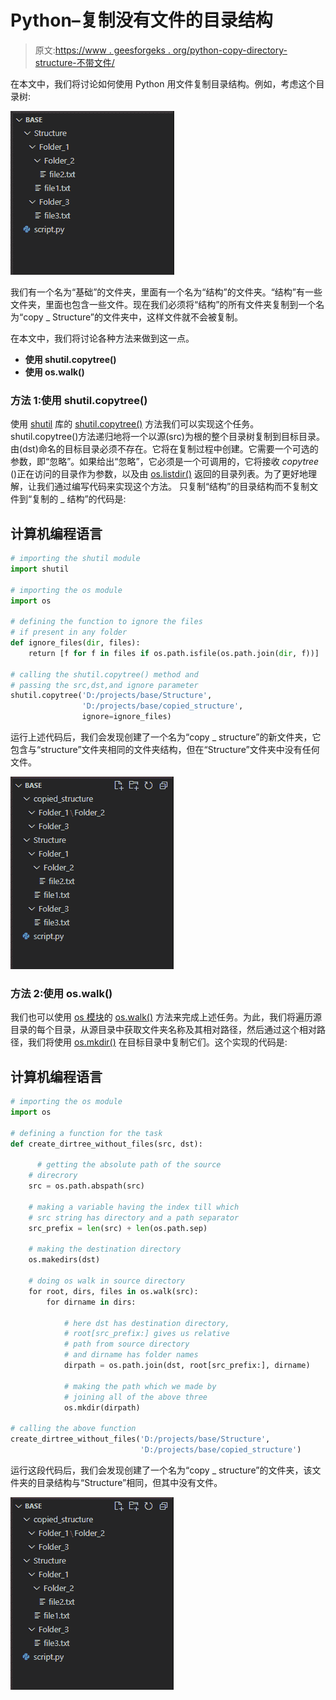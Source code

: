 # Python–复制没有文件的目录结构

> 原文:[https://www . geesforgeks . org/python-copy-directory-structure-不带文件/](https://www.geeksforgeeks.org/python-copy-directory-structure-without-files/)

在本文中，我们将讨论如何使用 Python 用文件复制目录结构。例如，考虑这个目录树:

![](img/fdcc31edaf410a760c15932e99631ddd.png)

我们有一个名为“基础”的文件夹，里面有一个名为“结构”的文件夹。“结构”有一些文件夹，里面也包含一些文件。现在我们必须将“结构”的所有文件夹复制到一个名为“copy _ Structure”的文件夹中，这样文件就不会被复制。

在本文中，我们将讨论各种方法来做到这一点。

*   **使用 shutil.copytree()**
*   **使用 os.walk()**

### 方法 1:使用 shutil.copytree()

使用 [shutil](https://www.geeksforgeeks.org/shutil-module-in-python/) 库的 [shutil.copytree()](https://www.geeksforgeeks.org/python-shutil-copytree-method/) 方法我们可以实现这个任务。shutil.copytree()方法递归地将一个以源(src)为根的整个目录树复制到目标目录。由(dst)命名的目标目录必须不存在。它将在复制过程中创建。它需要一个可选的参数，即“忽略”。如果给出“忽略”，它必须是一个可调用的，它将接收 *copytree* ()正在访问的目录作为参数，以及由 [os.listdir()](https://www.geeksforgeeks.org/python-os-listdir-method/) 返回的目录列表。为了更好地理解，让我们通过编写代码来实现这个方法。
只复制“结构”的目录结构而不复制文件到“复制的 _ 结构”的代码是:

## 计算机编程语言

```py
# importing the shutil module
import shutil

# importing the os module
import os

# defining the function to ignore the files
# if present in any folder
def ignore_files(dir, files):
    return [f for f in files if os.path.isfile(os.path.join(dir, f))]

# calling the shutil.copytree() method and
# passing the src,dst,and ignore parameter
shutil.copytree('D:/projects/base/Structure',
                'D:/projects/base/copied_structure',
                ignore=ignore_files)
```

运行上述代码后，我们会发现创建了一个名为“copy _ structure”的新文件夹，它包含与“structure”文件夹相同的文件夹结构，但在“Structure”文件夹中没有任何文件。

![](img/bc83e8e99c8df2508eb2352cd7dc906e.png)

### 方法 2:使用 os.walk()

我们也可以使用 [os 模块](https://www.geeksforgeeks.org/os-module-python-examples/)的 [os.walk()](https://www.geeksforgeeks.org/os-walk-python/) 方法来完成上述任务。为此，我们将遍历源目录的每个目录，从源目录中获取文件夹名称及其相对路径，然后通过这个相对路径，我们将使用 [os.mkdir()](https://www.geeksforgeeks.org/python-os-mkdir-method/) 在目标目录中复制它们。这个实现的代码是:

## 计算机编程语言

```py
# importing the os module
import os

# defining a function for the task
def create_dirtree_without_files(src, dst):

      # getting the absolute path of the source
    # direcrory
    src = os.path.abspath(src)

    # making a variable having the index till which
    # src string has directory and a path separator
    src_prefix = len(src) + len(os.path.sep)

    # making the destination directory
    os.makedirs(dst)

    # doing os walk in source directory
    for root, dirs, files in os.walk(src):
        for dirname in dirs:

            # here dst has destination directory,
            # root[src_prefix:] gives us relative
            # path from source directory
            # and dirname has folder names
            dirpath = os.path.join(dst, root[src_prefix:], dirname)

            # making the path which we made by
            # joining all of the above three
            os.mkdir(dirpath)

# calling the above function
create_dirtree_without_files('D:/projects/base/Structure',
                             'D:/projects/base/copied_structure')
```

运行这段代码后，我们会发现创建了一个名为“copy _ structure”的文件夹，该文件夹的目录结构与“Structure”相同，但其中没有文件。

![](img/bc83e8e99c8df2508eb2352cd7dc906e.png)
